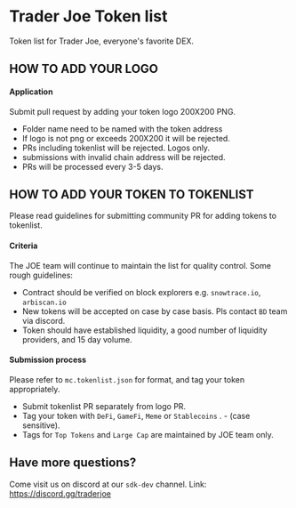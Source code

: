 # Trader Joe Token list
Token list for Trader Joe, everyone's favorite DEX.

## HOW TO ADD YOUR LOGO

#### Application
Submit pull request by adding your token logo 200X200 PNG. 
- Folder name need to be named with the token address 
- If logo is not png or exceeds 200X200 it will be rejected. 
- PRs including tokenlist will be rejected. Logos only. 
- submissions with invalid chain address will be rejected. 
- PRs will be processed every 3-5 days. 


## HOW TO ADD YOUR TOKEN TO TOKENLIST
Please read guidelines for submitting community PR for adding tokens to tokenlist. 


#### Criteria
The JOE team will continue to maintain the list for quality control. Some rough guidelines:
- Contract should be verified on block explorers e.g. `snowtrace.io`, `arbiscan.io`
- New tokens will be accepted on case by case basis. Pls contact `BD` team via discord. 
- Token should have established liquidity, a good number of liquidity providers, and 15 day volume. 

#### Submission process
Please refer to `mc.tokenlist.json` for format, and tag your token appropriately. 
- Submit tokenlist PR separately from logo PR.
- Tag your token with `DeFi`, `GameFi`, `Meme` or `Stablecoins` . - (case sensitive). 
- Tags for `Top Tokens` and `Large Cap` are maintained by JOE team only. 




## Have more questions?
Come visit us on discord at our `sdk-dev` channel. 
Link: https://discord.gg/traderjoe
